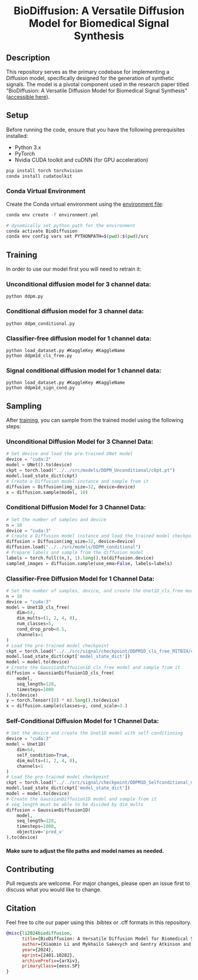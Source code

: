 <div align="center">


<!-- TITLE -->
# BioDiffusion: A Versatile Diffusion Model for Biomedical Signal Synthesis
<div align="left">

## Description
This repository serves as the primary codebase for implementing a Diffusion model, specifically designed for the generation of synthetic signals. The model is a pivotal component used in the research paper titled "BioDiffusion: A Versatile Diffusion Model for Biomedical Signal Synthesis" ([accessible here](https://arxiv.org/abs/2401.10282)).

## Setup

Before running the code, ensure that you have the following prerequisites installed:

- Python 3.x
- PyTorch
- Nvidia CUDA toolkit and cuDNN (for GPU acceleration)

```bash
pip install torch torchvision
conda install cudatoolkit
```


### Conda Virtual Environment

Create the Conda virtual environment using the [environment file](environment.yml):
```bash
conda env create -f environment.yml

# dynamically set python path for the environment
conda activate BioDiffusion
conda env config vars set PYTHONPATH=$(pwd):$(pwd)/src
```


<!-- USAGE -->
## Training
In order to use our model first you will need to retrain it: 
### Unconditional diffusion model for 3 channel data:
```python ddpm.py```
### Conditional diffusion model for 3 channel data:
```python ddpm_conditional.py```
### Classifier-free diffusion model for 1 channel data:
```cd signal/
python load_dataset.py #KaggleKey #KaggleName
python ddpm1d_cls_free.py
```
### Signal conditional diffusion model for 1 channel data:
```cd signal/
python load_dataset.py #KaggleKey #KaggleName
python ddpm1d_sign_cond.py
```
## Sampling

After [training](#training), you can sample from the trained model using the following steps:

### Unconditional Diffusion Model for 3 Channel Data:
```python
# Set device and load the pre-trained UNet model
device = "cuda:2"
model = UNet().to(device)
ckpt = torch.load("../../src/models/DDPM_Unconditional/ckpt.pt")
model.load_state_dict(ckpt)
# Create a Diffusion model instance and sample from it
diffusion = Diffusion(img_size=32, device=device)
x = diffusion.sample(model, 10)
```

### Conditional Diffusion Model for 3 Channel Data:
```python
# Set the number of samples and device
n = 10
device = "cuda:3"
# Create a Diffusion model instance and load the trained model checkpoint
diffusion = Diffusion(img_size=32, device=device)
diffusion.load("../../src/models/DDPM_conditional")
# Prepare labels and sample from the diffusion model
labels = torch.full((n,), 1).long().to(diffusion.device)
sampled_images = diffusion.sample(use_ema=False, labels=labels)
```

### Classifier-Free Diffusion Model for 1 Channel Data:
```python
# Set the number of samples, device, and create the Unet1D_cls_free model
n = 10
device = "cuda:3"
model = Unet1D_cls_free(
    dim=64,
    dim_mults=(1, 2, 4, 8),
    num_classes=5,
    cond_drop_prob=0.5,
    channels=1
)
# Load the pre-trained model checkpoint
ckpt = torch.load("../../src/signal/checkpoint/DDPM1D_cls_free_MITBIH/checkpoint.pt")
model.load_state_dict(ckpt['model_state_dict'])
model = model.to(device)
# Create the GaussianDiffusion1D_cls_free model and sample from it
diffusion = GaussianDiffusion1D_cls_free(
    model,
    seq_length=128,
    timesteps=1000
).to(device)
y = torch.Tensor([0] * n).long().to(device)
x = diffusion.sample(classes=y, cond_scale=3.)
```

### Self-Conditional Diffusion Model for 1 Channel Data:
```python
# Set the device and create the Unet1D model with self-conditioning
device = "cuda:3"
model = Unet1D(
    dim=64,
    self_condition=True,
    dim_mults=(1, 2, 4, 8),
    channels=1
)
# Load the pre-trained model checkpoint
ckpt = torch.load("../../src/signal/checkpoint/DDPM1D_Selfconditional_maskedCond/checkpoint.pt")
model.load_state_dict(ckpt['model_state_dict'])
model = model.to(device)
# Create the GaussianDiffusion1D model and sample from it
# seq_length must be able to be divided by dim_mults
diffusion = GaussianDiffusion1D(
    model,
    seq_length=128,
    timesteps=1000,
    objective='pred_v'
).to(device)
```

#### Make sure to adjust the file paths and model names as needed.


<!-- CONTRIBUTING -->
## Contributing
Pull requests are welcome. For major changes, please open an issue first to discuss what you would like to change.


<!-- CITATION -->
## Citation
Feel free to cite our paper using this .bibtex or .cff formats in this repository. 



```bibtex
@misc{li2024biodiffusion,
      title={BioDiffusion: A Versatile Diffusion Model for Biomedical Signal Synthesis}, 
      author={Xiaomin Li and Mykhailo Sakevych and Gentry Atkinson and Vangelis Metsis},
      year={2024},
      eprint={2401.10282},
      archivePrefix={arXiv},
      primaryClass={eess.SP}
}
```

